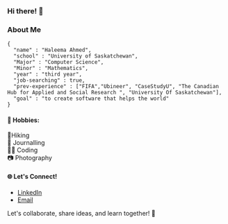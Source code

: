 ### Hi there! 👋

### About Me 
```
{
  "name" : "Haleema Ahmed",
  "school" : "University of Saskatchewan",
  "Major" : "Computer Science",
  "Minor" : "Mathematics",
  "year" : "third year",
  "job-searching" : true,
  "prev-experience" : ["FIFA","Ubineer", "CaseStudyU", "The Canadian Hub for Applied and Social Research ", "University Of Saskatchewan"],
  "goal" : "to create software that helps the world"
}
```



#### 💫 Hobbies:
🌿Hiking </br>
🌺 Journalling </br>
👩‍💻 Coding  </br>
📷 Photography</br>


#### 🌐 Let's Connect!
- [LinkedIn](https://www.linkedin.com/in/haleema-ahmed-h22/)
- [Email](mailto:hhnimra@gmail.com)
  
Let's collaborate, share ideas, and learn together! 🚀
